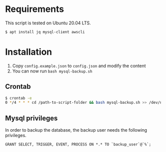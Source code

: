 # Requirements
This script is tested on Ubuntu 20.04 LTS.

```bash
$ apt install jq mysql-client awscli
```

# Installation
1. Copy `config.example.json` to `config.json` and modify the content
2. You can now run `bash mysql-backup.sh`

## Crontab
```bash
$ crontab -e
0 */4 * * * cd /path-to-script-folder && bash mysql-backup.sh >> /dev/null 2>&1
```

## Mysql privileges
In order to backup the database, the backup user needs the following privileges.

```mysql
GRANT SELECT, TRIGGER, EVENT, PROCESS ON *.* TO `backup_user`@`%`;
```